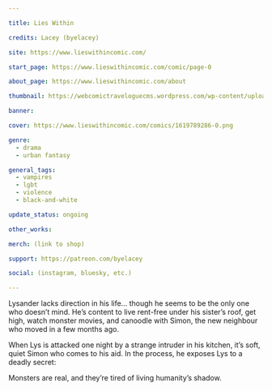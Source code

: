 ```yaml
---

title: Lies Within

credits: Lacey (byelacey)

site: https://www.lieswithincomic.com/

start_page: https://www.lieswithincomic.com/comic/page-0

about_page: https://www.lieswithincomic.com/about

thumbnail: https://webcomictraveloguecms.wordpress.com/wp-content/uploads/2024/02/hubbox_lies_within.png

banner:

cover: https://www.lieswithincomic.com/comics/1619789286-0.png

genre:
  - drama
  - urban fantasy

general_tags: 
  - vampires
  - lgbt
  - violence
  - black-and-white

update_status: ongoing

other_works:

merch: (link to shop)

support: https://patreon.com/byelacey

social: (instagram, bluesky, etc.)

---
```


Lysander lacks direction in his life… though he seems to be the only one who doesn’t mind. He’s content to live rent-free under his sister’s roof, get high, watch monster movies, and canoodle with Simon, the new neighbour who moved in a few months ago. 

When Lys is attacked one night by a strange intruder in his kitchen, it’s soft, quiet Simon who comes to his aid. In the process, he exposes Lys to a deadly secret:

Monsters are real, and they’re tired of living humanity’s shadow.